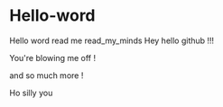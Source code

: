 # Hello-word

Hello word read me
 read_my_minds
Hey hello github !!!

You're blowing me off !

and so much more  !


Ho silly you

